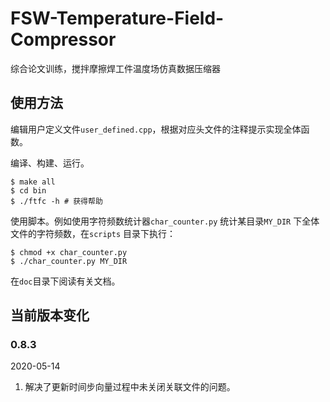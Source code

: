 FSW-Temperature-Field-Compressor
================================

综合论文训练，搅拌摩擦焊工件温度场仿真数据压缩器

使用方法
--------

编辑用户定义文件`user_defined.cpp`，根据对应头文件的注释提示实现全体函数。

编译、构建、运行。

```
$ make all
$ cd bin
$ ./ftfc -h # 获得帮助
```

使用脚本。例如使用字符频数统计器`char_counter.py` 统计某目录`MY_DIR` 下全体文件的字符频数，在`scripts` 目录下执行：

```
$ chmod +x char_counter.py
$ ./char_counter.py MY_DIR
```

在`doc`目录下阅读有关文档。

当前版本变化
------------

### 0.8.3

2020-05-14

1.	解决了更新时间步向量过程中未关闭关联文件的问题。
